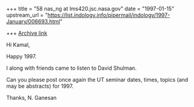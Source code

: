 +++
title = "58 nas_ng at lms420.jsc.nasa.gov"
date = "1997-01-15"
upstream_url = "https://list.indology.info/pipermail/indology/1997-January/006693.html"

+++
[Archive link](https://list.indology.info/pipermail/indology/1997-January/006693.html)


Hi Kamal,

Happy 1997.

I along with friends came to listen to David Shulman.

Can you please post once again the UT seminar dates, times, topics
(and may be abstracts) for 1997.

Thanks,
N. Ganesan






